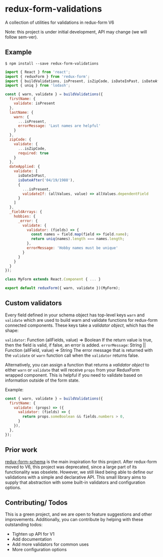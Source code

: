 # redux-form-validations
A collection of utilities for validations in redux-form V6

Note: this project is under initial development, API may change (we will follow sem-ver).

## Example

```
$ npm install --save redux-form-validations
```

```javascript
import { React } from 'react';
import { reduxForm } from 'redux-form';
import { buildValidations, isPresent, isZipCode, isDateInPast, isDateAfter } from 'redux-form-validations';
import { uniq } from 'lodash';

const { warn, validate } = buildValidations({
  firstName: {
    validate: isPresent
  },
  lastName: {
    warn: {
      ...isPresent,
      errorMessage: 'Last names are helpful'
    }
  },
  zipCode: {
    validate: {
      ...isZipCode,
      required: true
    }
  },
  dateApplied: {
    validate: [
      isDateInPast,
      isDateAfter('04/19/1988'),
      {
        ...isPresent,
        validateIf: (allValues, value) => allValues.dependentField
      }
    ]
  },
  _fieldArrays: {
    hobbies: {
      _error: {
        validate: {
          validator: (fields) => {
            const names = field.map(field => field.name);
            return uniq(names).length === names.length;
          },
          errorMessage: 'Hobby names must be unique'
        }
      }
    }
  }
});

class MyForm extends React.Component { ... }

export default reduxForm({ warn, validate })(MyForm);
```

## Custom validators

Every field defined in your schema object has top-level keys `warn` and `validate` which are used to build warn and validate functions for redux-form connected components. These keys take a _validator object_, which has the shape:

`validator`: Function (allFields, value) => Boolean
If the return value is true, then the field is valid, if false, an error is added.
`errorMessage`: String || Function (allField, value) => String
The error message that is returned with the `validate` or `warn` function call when the `validator` returns false.

Alternatively, you can assign a function that returns a _validator object_ to either `warn` or `validate` that will receive `props` from your ReduxForm wrapped component. This is helpful if you need to validate based on information outside of the form state.

Example:

```javascript
const { warn, validate } = buildValidations({
  firstName: {
    validate: (props) => ({
      validator: (fields) => {
        return props.someBoolean && fields.numbers > 0,
      }
    }),
  },
});
```

## Prior work
[redux-form-schema](https://github.com/Lighthouse-io/redux-form-schema) is the main
inspiration for this project. After redux-form moved to V6, this project was deprecated,
since a large part of its functionality was obselete. However, we still liked being able
to define our validations with a simple and declarative API. This small library aims to
supply that abstraction with some built-in validators and configuration options.

## Contributing/ Todos
This is a green project, and we are open to feature suggestions and other improvements.
Additionally, you can contribute by helping with these outstanding todos:

* Tighten up API for V1
* Add documentation
* Add more validators for common uses
* More configuration options
